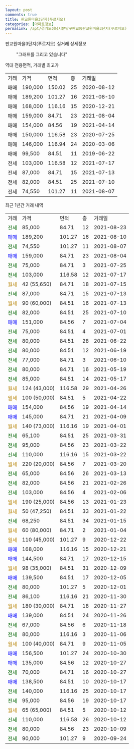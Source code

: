 ```yaml
---
layout: post
comments: true
title: 판교원마을3단지(푸르지오)
categories: [아파트정보]
permalink: /apt/경기도성남시분당구판교동판교원마을3단지(푸르지오)
---
```


판교원마을3단지(푸르지오) 실거래 상세정보

<script type="text/javascript">
  google.charts.load('current', {'packages':['line', 'corechart']});
  google.charts.setOnLoadCallback(drawChart);

  function drawChart() {
    var data = new google.visualization.DataTable();
    data.addColumn('date', '거래일');
    data.addColumn('number', "매매");
    data.addColumn('number', "전세");
    data.addColumn('number', "전매");

    data.addRows([[new Date(Date.parse("2021-08-23")), null, 85000, null], [new Date(Date.parse("2021-08-10")), 189200, null, null], [new Date(Date.parse("2021-08-07")), null, 74550, null], [new Date(Date.parse("2021-08-04")), 159000, null, null], [new Date(Date.parse("2021-07-25")), null, 75000, null], [new Date(Date.parse("2021-07-17")), null, 103000, null], [new Date(Date.parse("2021-07-15")), null, null, null], [new Date(Date.parse("2021-07-13")), null, 87000, null], [new Date(Date.parse("2021-07-13")), null, null, null], [new Date(Date.parse("2021-07-10")), null, 82000, null], [new Date(Date.parse("2021-07-04")), 151000, null, null], [new Date(Date.parse("2021-07-01")), null, 75000, null], [new Date(Date.parse("2021-06-22")), null, 80000, null], [new Date(Date.parse("2021-06-19")), null, 80000, null], [new Date(Date.parse("2021-06-10")), null, 77000, null], [new Date(Date.parse("2021-05-19")), null, 80000, null], [new Date(Date.parse("2021-05-17")), null, 85000, null], [new Date(Date.parse("2021-04-26")), null, null, null], [new Date(Date.parse("2021-04-22")), null, null, null], [new Date(Date.parse("2021-04-14")), 154000, null, null], [new Date(Date.parse("2021-04-09")), 145000, null, null], [new Date(Date.parse("2021-04-01")), null, null, null], [new Date(Date.parse("2021-03-31")), null, 65100, null], [new Date(Date.parse("2021-03-22")), null, 95000, null], [new Date(Date.parse("2021-03-22")), null, 110000, null], [new Date(Date.parse("2021-03-20")), null, null, null], [new Date(Date.parse("2021-03-13")), null, 65000, null], [new Date(Date.parse("2021-02-26")), null, 82000, null], [new Date(Date.parse("2021-02-06")), null, 103000, null], [new Date(Date.parse("2021-01-23")), null, null, null], [new Date(Date.parse("2021-01-22")), null, null, null], [new Date(Date.parse("2021-01-15")), null, 68250, null], [new Date(Date.parse("2021-01-04")), null, null, null], [new Date(Date.parse("2020-12-22")), null, null, null], [new Date(Date.parse("2020-12-21")), 168000, null, null], [new Date(Date.parse("2020-12-15")), 144500, null, null], [new Date(Date.parse("2020-12-09")), null, null, null], [new Date(Date.parse("2020-12-05")), 139500, null, null], [new Date(Date.parse("2020-12-01")), null, 80000, null], [new Date(Date.parse("2020-11-30")), null, 86100, null], [new Date(Date.parse("2020-11-27")), null, null, null], [new Date(Date.parse("2020-11-26")), 139000, null, null], [new Date(Date.parse("2020-11-18")), null, 67000, null], [new Date(Date.parse("2020-11-06")), null, 80000, null], [new Date(Date.parse("2020-11-05")), null, null, null], [new Date(Date.parse("2020-10-30")), 156500, null, null], [new Date(Date.parse("2020-10-27")), 135000, null, null], [new Date(Date.parse("2020-10-27")), null, 70000, null], [new Date(Date.parse("2020-10-17")), 138500, null, null], [new Date(Date.parse("2020-10-17")), null, 140000, null], [new Date(Date.parse("2020-10-17")), null, 95000, null], [new Date(Date.parse("2020-10-12")), null, null, null], [new Date(Date.parse("2020-10-12")), null, 110000, null], [new Date(Date.parse("2020-10-09")), null, 80000, null], [new Date(Date.parse("2020-09-24")), null, 90000, null]]);

    var options = {
      hAxis: {
        format: 'yyyy/MM/dd'
      },    
      lineWidth: 0,
      pointsVisible: true,    
      title: '최근 1년간 유형별 실거래가 분포',
      legend: { position: 'bottom' }
    };

    var formatter = new google.visualization.NumberFormat({pattern:'###,###'} );
    formatter.format(data, 1);
    formatter.format(data, 2);
    
    setTimeout(function() {
        var chart = new google.visualization.LineChart(document.getElementById('columnchart_material'));
        chart.draw(data, (options));
        document.getElementById('loading').style.display = 'none';
    }, 1000);
  }
</script>


<div id="loading" style="z-index:20; display: block; margin-left: 35px">"그래프를 그리고 있습니다"</div>
<div id="columnchart_material" style="width: 95%; margin-left: -35px; display: block"></div>

역대 전용면적, 거래별 최고가
<table class="sortable">
    <tr>
      <td>거래</td>
      <td>가격</td>
      <td>면적</td>
      <td>층</td>
      <td>거래일</td>
    </tr>
        <tr>
          <td>매매</td>
          <td>190,000</td>
          <td>150.02</td>
          <td>25</td>
          <td>2020-08-12</td>
        </tr>            <tr>
          <td>매매</td>
          <td>189,200</td>
          <td>101.27</td>
          <td>16</td>
          <td>2021-08-10</td>
        </tr>            <tr>
          <td>매매</td>
          <td>168,000</td>
          <td>116.16</td>
          <td>15</td>
          <td>2020-12-21</td>
        </tr>            <tr>
          <td>매매</td>
          <td>159,000</td>
          <td>84.71</td>
          <td>23</td>
          <td>2021-08-04</td>
        </tr>            <tr>
          <td>매매</td>
          <td>154,000</td>
          <td>84.56</td>
          <td>19</td>
          <td>2021-04-14</td>
        </tr>            <tr>
          <td>매매</td>
          <td>150,000</td>
          <td>116.58</td>
          <td>23</td>
          <td>2020-07-25</td>
        </tr>            <tr>
          <td>매매</td>
          <td>146,000</td>
          <td>116.94</td>
          <td>24</td>
          <td>2020-03-06</td>
        </tr>            <tr>
          <td>매매</td>
          <td>99,500</td>
          <td>84.51</td>
          <td>11</td>
          <td>2019-06-22</td>
        </tr>        
        <tr>
              <td>전세</td>
              <td>103,000</td>
              <td>116.58</td>
              <td>12</td>
              <td>2021-07-17</td>
            </tr>            <tr>
              <td>전세</td>
              <td>87,000</td>
              <td>84.71</td>
              <td>15</td>
              <td>2021-07-13</td>
            </tr>            <tr>
              <td>전세</td>
              <td>82,000</td>
              <td>84.51</td>
              <td>25</td>
              <td>2021-07-10</td>
            </tr>            <tr>
              <td>전세</td>
              <td>74,550</td>
              <td>101.27</td>
              <td>11</td>
              <td>2021-08-07</td>
            </tr>        
    
</table>

최근 1년간 거래 내역

<table class="sortable">
    <tr>
      <td>거래</td>
      <td>가격</td>
      <td>면적</td>
      <td>층</td>
      <td>거래일</td>
    </tr>
    <tr>
      <td><a style="color: darkgreen">전세</a></td>
      <td>85,000</td>
      <td>84.71</td>
      <td>12</td>
      <td>2021-08-23</td>
    </tr>          <tr>
      <td><a style="color: blue">매매</a></td>
      <td>189,200</td>
      <td>101.27</td>
      <td>16</td>
      <td>2021-08-10</td>
    </tr>          <tr>
      <td><a style="color: darkgreen">전세</a></td>
      <td>74,550</td>
      <td>101.27</td>
      <td>11</td>
      <td>2021-08-07</td>
    </tr>          <tr>
      <td><a style="color: blue">매매</a></td>
      <td>159,000</td>
      <td>84.71</td>
      <td>23</td>
      <td>2021-08-04</td>
    </tr>          <tr>
      <td><a style="color: darkgreen">전세</a></td>
      <td>75,000</td>
      <td>84.71</td>
      <td>3</td>
      <td>2021-07-25</td>
    </tr>          <tr>
      <td><a style="color: darkgreen">전세</a></td>
      <td>103,000</td>
      <td>116.58</td>
      <td>12</td>
      <td>2021-07-17</td>
    </tr>          <tr>
      <td><a style="color: darkgoldenrod">월세</a></td>
      <td>42 (55,650)</td>
      <td>84.71</td>
      <td>18</td>
      <td>2021-07-15</td>
    </tr>          <tr>
      <td><a style="color: darkgreen">전세</a></td>
      <td>87,000</td>
      <td>84.71</td>
      <td>15</td>
      <td>2021-07-13</td>
    </tr>          <tr>
      <td><a style="color: darkgoldenrod">월세</a></td>
      <td>90 (60,000)</td>
      <td>84.51</td>
      <td>16</td>
      <td>2021-07-13</td>
    </tr>          <tr>
      <td><a style="color: darkgreen">전세</a></td>
      <td>82,000</td>
      <td>84.51</td>
      <td>25</td>
      <td>2021-07-10</td>
    </tr>          <tr>
      <td><a style="color: blue">매매</a></td>
      <td>151,000</td>
      <td>84.56</td>
      <td>7</td>
      <td>2021-07-04</td>
    </tr>          <tr>
      <td><a style="color: darkgreen">전세</a></td>
      <td>75,000</td>
      <td>84.51</td>
      <td>4</td>
      <td>2021-07-01</td>
    </tr>          <tr>
      <td><a style="color: darkgreen">전세</a></td>
      <td>80,000</td>
      <td>84.51</td>
      <td>28</td>
      <td>2021-06-22</td>
    </tr>          <tr>
      <td><a style="color: darkgreen">전세</a></td>
      <td>80,000</td>
      <td>84.51</td>
      <td>12</td>
      <td>2021-06-19</td>
    </tr>          <tr>
      <td><a style="color: darkgreen">전세</a></td>
      <td>77,000</td>
      <td>84.71</td>
      <td>3</td>
      <td>2021-06-10</td>
    </tr>          <tr>
      <td><a style="color: darkgreen">전세</a></td>
      <td>80,000</td>
      <td>84.71</td>
      <td>16</td>
      <td>2021-05-19</td>
    </tr>          <tr>
      <td><a style="color: darkgreen">전세</a></td>
      <td>85,000</td>
      <td>84.51</td>
      <td>14</td>
      <td>2021-05-17</td>
    </tr>          <tr>
      <td><a style="color: darkgoldenrod">월세</a></td>
      <td>124 (43,000)</td>
      <td>116.58</td>
      <td>29</td>
      <td>2021-04-26</td>
    </tr>          <tr>
      <td><a style="color: darkgoldenrod">월세</a></td>
      <td>100 (50,000)</td>
      <td>84.51</td>
      <td>5</td>
      <td>2021-04-22</td>
    </tr>          <tr>
      <td><a style="color: blue">매매</a></td>
      <td>154,000</td>
      <td>84.56</td>
      <td>19</td>
      <td>2021-04-14</td>
    </tr>          <tr>
      <td><a style="color: blue">매매</a></td>
      <td>145,000</td>
      <td>84.71</td>
      <td>21</td>
      <td>2021-04-09</td>
    </tr>          <tr>
      <td><a style="color: darkgoldenrod">월세</a></td>
      <td>140 (73,000)</td>
      <td>116.16</td>
      <td>19</td>
      <td>2021-04-01</td>
    </tr>          <tr>
      <td><a style="color: darkgreen">전세</a></td>
      <td>65,100</td>
      <td>84.51</td>
      <td>25</td>
      <td>2021-03-31</td>
    </tr>          <tr>
      <td><a style="color: darkgreen">전세</a></td>
      <td>95,000</td>
      <td>84.56</td>
      <td>23</td>
      <td>2021-03-22</td>
    </tr>          <tr>
      <td><a style="color: darkgreen">전세</a></td>
      <td>110,000</td>
      <td>116.16</td>
      <td>15</td>
      <td>2021-03-22</td>
    </tr>          <tr>
      <td><a style="color: darkgoldenrod">월세</a></td>
      <td>220 (20,000)</td>
      <td>84.56</td>
      <td>7</td>
      <td>2021-03-20</td>
    </tr>          <tr>
      <td><a style="color: darkgreen">전세</a></td>
      <td>65,000</td>
      <td>84.56</td>
      <td>26</td>
      <td>2021-03-13</td>
    </tr>          <tr>
      <td><a style="color: darkgreen">전세</a></td>
      <td>82,000</td>
      <td>84.56</td>
      <td>21</td>
      <td>2021-02-26</td>
    </tr>          <tr>
      <td><a style="color: darkgreen">전세</a></td>
      <td>103,000</td>
      <td>84.56</td>
      <td>4</td>
      <td>2021-02-06</td>
    </tr>          <tr>
      <td><a style="color: darkgoldenrod">월세</a></td>
      <td>190 (25,000)</td>
      <td>84.56</td>
      <td>13</td>
      <td>2021-01-23</td>
    </tr>          <tr>
      <td><a style="color: darkgoldenrod">월세</a></td>
      <td>50 (47,250)</td>
      <td>84.51</td>
      <td>33</td>
      <td>2021-01-22</td>
    </tr>          <tr>
      <td><a style="color: darkgreen">전세</a></td>
      <td>68,250</td>
      <td>84.51</td>
      <td>34</td>
      <td>2021-01-15</td>
    </tr>          <tr>
      <td><a style="color: darkgoldenrod">월세</a></td>
      <td>60 (80,000)</td>
      <td>84.71</td>
      <td>2</td>
      <td>2021-01-04</td>
    </tr>          <tr>
      <td><a style="color: darkgoldenrod">월세</a></td>
      <td>110 (45,000)</td>
      <td>101.27</td>
      <td>9</td>
      <td>2020-12-22</td>
    </tr>          <tr>
      <td><a style="color: blue">매매</a></td>
      <td>168,000</td>
      <td>116.16</td>
      <td>15</td>
      <td>2020-12-21</td>
    </tr>          <tr>
      <td><a style="color: blue">매매</a></td>
      <td>144,500</td>
      <td>84.71</td>
      <td>17</td>
      <td>2020-12-15</td>
    </tr>          <tr>
      <td><a style="color: darkgoldenrod">월세</a></td>
      <td>98 (35,000)</td>
      <td>84.51</td>
      <td>31</td>
      <td>2020-12-09</td>
    </tr>          <tr>
      <td><a style="color: blue">매매</a></td>
      <td>139,500</td>
      <td>84.51</td>
      <td>17</td>
      <td>2020-12-05</td>
    </tr>          <tr>
      <td><a style="color: darkgreen">전세</a></td>
      <td>80,000</td>
      <td>101.27</td>
      <td>5</td>
      <td>2020-12-01</td>
    </tr>          <tr>
      <td><a style="color: darkgreen">전세</a></td>
      <td>86,100</td>
      <td>116.16</td>
      <td>21</td>
      <td>2020-11-30</td>
    </tr>          <tr>
      <td><a style="color: darkgoldenrod">월세</a></td>
      <td>180 (30,000)</td>
      <td>84.71</td>
      <td>18</td>
      <td>2020-11-27</td>
    </tr>          <tr>
      <td><a style="color: blue">매매</a></td>
      <td>139,000</td>
      <td>84.51</td>
      <td>24</td>
      <td>2020-11-26</td>
    </tr>          <tr>
      <td><a style="color: darkgreen">전세</a></td>
      <td>67,000</td>
      <td>84.56</td>
      <td>6</td>
      <td>2020-11-18</td>
    </tr>          <tr>
      <td><a style="color: darkgreen">전세</a></td>
      <td>80,000</td>
      <td>116.16</td>
      <td>3</td>
      <td>2020-11-06</td>
    </tr>          <tr>
      <td><a style="color: darkgoldenrod">월세</a></td>
      <td>100 (40,000)</td>
      <td>84.71</td>
      <td>9</td>
      <td>2020-11-05</td>
    </tr>          <tr>
      <td><a style="color: blue">매매</a></td>
      <td>156,500</td>
      <td>101.27</td>
      <td>24</td>
      <td>2020-10-30</td>
    </tr>          <tr>
      <td><a style="color: blue">매매</a></td>
      <td>135,000</td>
      <td>84.56</td>
      <td>12</td>
      <td>2020-10-27</td>
    </tr>          <tr>
      <td><a style="color: darkgreen">전세</a></td>
      <td>70,000</td>
      <td>84.71</td>
      <td>16</td>
      <td>2020-10-27</td>
    </tr>          <tr>
      <td><a style="color: blue">매매</a></td>
      <td>138,500</td>
      <td>84.51</td>
      <td>10</td>
      <td>2020-10-17</td>
    </tr>          <tr>
      <td><a style="color: darkgreen">전세</a></td>
      <td>140,000</td>
      <td>116.16</td>
      <td>25</td>
      <td>2020-10-17</td>
    </tr>          <tr>
      <td><a style="color: darkgreen">전세</a></td>
      <td>95,000</td>
      <td>84.56</td>
      <td>19</td>
      <td>2020-10-17</td>
    </tr>          <tr>
      <td><a style="color: darkgoldenrod">월세</a></td>
      <td>65 (65,000)</td>
      <td>84.51</td>
      <td>5</td>
      <td>2020-10-12</td>
    </tr>          <tr>
      <td><a style="color: darkgreen">전세</a></td>
      <td>110,000</td>
      <td>116.58</td>
      <td>26</td>
      <td>2020-10-12</td>
    </tr>          <tr>
      <td><a style="color: darkgreen">전세</a></td>
      <td>80,000</td>
      <td>84.56</td>
      <td>23</td>
      <td>2020-10-09</td>
    </tr>          <tr>
      <td><a style="color: darkgreen">전세</a></td>
      <td>90,000</td>
      <td>101.27</td>
      <td>9</td>
      <td>2020-09-24</td>
    </tr>      </table>

